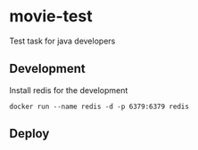 # movie-test
Test task for java developers

## Development

Install redis for the development

`docker run --name redis -d -p 6379:6379 redis`

## Deploy